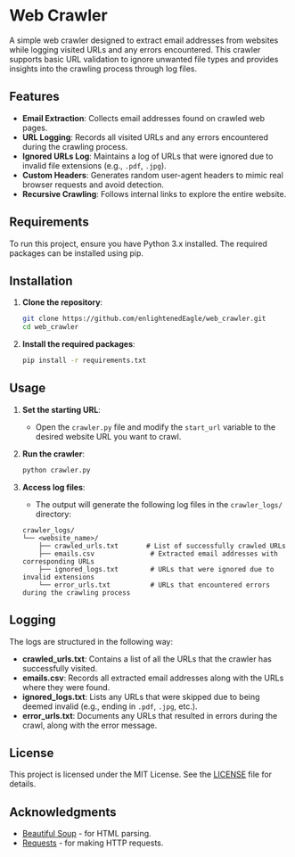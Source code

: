 # Web Crawler

A simple web crawler designed to extract email addresses from websites while logging visited URLs and any errors encountered. This crawler supports basic URL validation to ignore unwanted file types and provides insights into the crawling process through log files.

## Features

- **Email Extraction**: Collects email addresses found on crawled web pages.
- **URL Logging**: Records all visited URLs and any errors encountered during the crawling process.
- **Ignored URLs Log**: Maintains a log of URLs that were ignored due to invalid file extensions (e.g., `.pdf`, `.jpg`).
- **Custom Headers**: Generates random user-agent headers to mimic real browser requests and avoid detection.
- **Recursive Crawling**: Follows internal links to explore the entire website.

## Requirements

To run this project, ensure you have Python 3.x installed. The required packages can be installed using pip.

## Installation

1. **Clone the repository**:
   ```bash
   git clone https://github.com/enlightenedEagle/web_crawler.git
   cd web_crawler
   ```

2. **Install the required packages**:
   ```bash
   pip install -r requirements.txt
   ```

## Usage

1. **Set the starting URL**:
   - Open the `crawler.py` file and modify the `start_url` variable to the desired website URL you want to crawl.

2. **Run the crawler**:
   ```bash
   python crawler.py
   ```

3. **Access log files**:
   - The output will generate the following log files in the `crawler_logs/` directory:

   ```
   crawler_logs/
   └── <website_name>/
       ├── crawled_urls.txt       # List of successfully crawled URLs
       ├── emails.csv              # Extracted email addresses with corresponding URLs
       ├── ignored_logs.txt        # URLs that were ignored due to invalid extensions
       └── error_urls.txt          # URLs that encountered errors during the crawling process
   ```

## Logging

The logs are structured in the following way:

- **crawled_urls.txt**: Contains a list of all the URLs that the crawler has successfully visited.
- **emails.csv**: Records all extracted email addresses along with the URLs where they were found.
- **ignored_logs.txt**: Lists any URLs that were skipped due to being deemed invalid (e.g., ending in `.pdf`, `.jpg`, etc.).
- **error_urls.txt**: Documents any URLs that resulted in errors during the crawl, along with the error message.

## License

This project is licensed under the MIT License. See the [LICENSE](LICENSE) file for details.

## Acknowledgments

- [Beautiful Soup](https://www.crummy.com/software/BeautifulSoup/bs4/doc/) - for HTML parsing.
- [Requests](https://docs.python-requests.org/en/master/) - for making HTTP requests.
